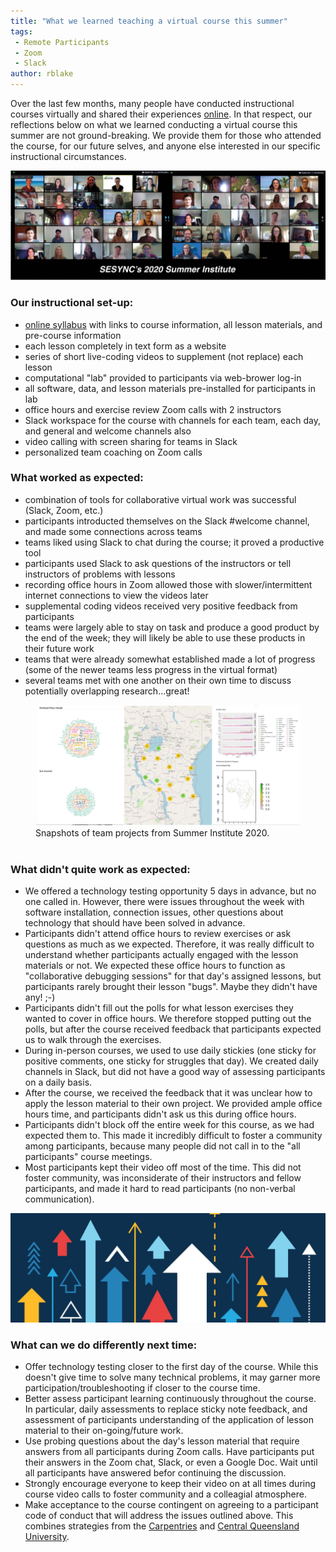 ```yaml
---
title: "What we learned teaching a virtual course this summer"
tags:
 - Remote Participants
 - Zoom
 - Slack
author: rblake
---
```


Over the last few months, many people have conducted instructional courses virtually and shared their experiences [online].  In that respect, our reflections below on what we learned conducting a virtual course this summer are not ground-breaking.  We provide them for those who attended the course, for our future selves, and anyone else interested in our specific instructional circumstances. 

![](/assets/images/Summer_Institute_2020.png)

### Our instructional set-up: 

- [online syllabus] with links to course information, all lesson materials, and pre-course information 
- each lesson completely in text form as a website
- series of short live-coding videos to supplement (not replace) each lesson
- computational "lab" provided to participants via web-brower log-in
- all software, data, and lesson materials pre-installed for participants in lab
- office hours and exercise review Zoom calls with 2 instructors
- Slack workspace for the course with channels for each team, each day, and general and welcome channels also
- video calling with screen sharing for teams in Slack
- personalized team coaching on Zoom calls

### What worked as expected: 

- combination of tools for collaborative virtual work was successful (Slack, Zoom, etc.)
- participants introducted themselves on the Slack #welcome channel, and made some connections across teams
- teams liked using Slack to chat during the course; it proved a productive tool
- participants used Slack to ask questions of the instructors or tell instructors of problems with lessons
- recording office hours in Zoom allowed those with slower/intermittent internet connections to view the videos later
- supplemental coding videos received very positive feedback from participants
- teams were largely able to stay on task and produce a good product by the end of the week; they will likely be able to use these products in their future work
- teams that were already somewhat established made a lot of progress (some of the newer teams less progress in the virtual format)
- several teams met with one another on their own time to discuss potentially overlapping research...great!

<figure>
  <img src="/assets/images/SI_Projects_2020.jpg" />
  <figcaption>Snapshots of team projects from Summer Institute 2020.</figcaption>
  <br>
</figure>
  
    
### What didn't quite work as expected:

- We offered a technology testing opportunity 5 days in advance, but no one called in.  However, there were issues throughout the week with software installation, connection issues, other questions about technology that should have been solved in advance. 
- Participants didn't attend office hours to review exercises or ask questions as much as we expected.  Therefore, it was really difficult to understand whether participants actually engaged with the lesson materials or not.  We expected these office hours to function as "collaborative debugging sessions" for that day's assigned lessons, but participants rarely brought their lesson "bugs".  Maybe they didn't have any! ;-)
- Participants didn't fill out the polls for what lesson exercises they wanted to cover in office hours.  We therefore stopped putting out the polls, but after the course received feedback that participants expected us to walk through the exercises.   
- During in-person courses, we used to use daily stickies (one sticky for positive comments, one sticky for struggles that day).  We created daily channels in Slack, but did not have a good way of assessing participants on a daily basis.
- After the course, we received the feedback that it was unclear how to apply the lesson material to their own project.  We provided ample office hours time, and participants didn't ask us this during office hours.  
- Participants didn't block off the entire week for this course, as we had expected them to.  This made it incredibly difficult to foster a community among participants, because many people did not call in to the "all participants" course meetings.  
- Most participants kept their video off most of the time.  This did not foster community, was inconsiderate of their instructors and fellow participants, and made it hard to read participants (no non-verbal communication).   

![](/assets/images/improvement.png)

### What can we do differently next time:

- Offer technology testing closer to the first day of the course.  While this doesn't give time to solve many technical problems, it may garner more participation/troubleshooting if closer to the course time.
- Better assess participant learning continuously throughout the course.  In particular, daily assessments to replace sticky note feedback, and assessment of participants understanding of the application of lesson material to their on-going/future work.  
- Use probing questions about the day's lesson material that require answers from all participants during Zoom calls.  Have participants put their answers in the Zoom chat, Slack, or even a Google Doc.  Wait until all participants have answered befor continuing the discussion.  
- Strongly encourage everyone to keep their video on at all times during course video calls to foster community and a colleagial atmosphere.  
- Make acceptance to the course contingent on agreeing to a participant code of conduct that will address the issues outlined above.  This combines strategies from the [Carpentries] and [Central Queensland University].  



[online]: https://docs.carpentries.org/topic_folders/hosts_instructors/resources_for_online_workshops.html#
[online syllabus]: http://sesync.us/si
[Carpentries]: https://docs.carpentries.org/topic_folders/policies/code-of-conduct.html
[Central Queensland University]: https://www.youtube.com/watch?v=MzsJyOkxqv8



